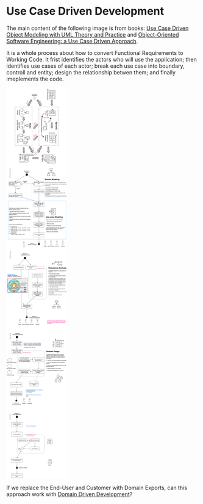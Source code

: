 # Use Case Driven Development

The main content of the following image is from books: [Use Case Driven Object Modeling with UML Theory and Practice][4] and [Object-Oriented Software Engineering: a Use Case Driven Approach][3].

It is a whole process about how to convert Functional Requirements to Working Code. It frist identifies the actors who will use the application; then identifies use cases of each actor; break each use case into boundary, controll and entity; design the relationship betwen them; and finally imeplements the code.

![Use Case Driven Development](../img/cleanArchitecture/useCaseDriven.png)

If we replace the End-User and Customer with Domain Exports, can this approach work with [Domain Driven Development][2]?
 

[2]: <https://www.amazon.com/Domain-Driven-Design-Tackling-Complexity-Software/dp/0321125215> "Domain-Driven Design: Tackling Complexity in the Heart of Software"
[3]: <https://www.amazon.com/Object-Oriented-Software-Engineering-Approach/dp/0201544350> "Boundary Control Entity"
[4]: <https://www.amazon.com/Driven-Object-Modeling-UMLTheory-Practice/dp/1590597745#:~:text=Use%20Case%20Driven%20Object%20Modeling%20with%20UML%20%2D%20Theory%20and%20Practice,growing%20following%20over%20the%20years.> "Use Case Driven Object Modeling with UMLTheory and Practice"
